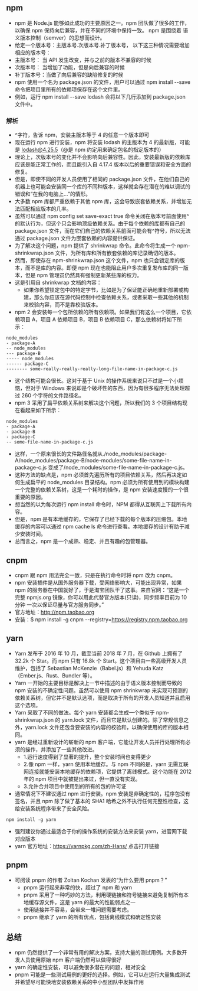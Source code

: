 ## npm 
- npm 是 Node.js 能够如此成功的主要原因之一。npm 团队做了很多的工作，以确保 npm 保持向后兼容，并在不同的环境中保持一致。 npm 是围绕着 语义版本控制（semver）的思想而设计。 
- 给定一个版本号：主版本号.次版本号.补丁版本号， 以下这三种情况需要增加相应的版本号： 
- 主版本号： 当 API 发生改变，并与之前的版本不兼容的时候 
- 次版本号： 当增加了功能，但是向后兼容的时候 
- 补丁版本号：当做了向后兼容的缺陷修复的时候 
- npm 使用一个名为 package.json 的文件，用户可以通过 npm install --save 命令把项目里所有的依赖项保存在这个文件里。 
- 例如，运行 npm install --save lodash 会将以下几行添加到 package.json 文件中。 
### 解析 
- ^字符，告诉 npm，安装主版本等于 4 的任意一个版本即可 
- 现在运行 npm 进行安装，npm 将安装 lodash 的主版本为 4 的最新版，可能是 lodash@4.25.5（@是 npm 约定用来确定包名的指定版本的） 
- 理论上，次版本号的变化并不会影响向后兼容性。因此，安装最新版的依赖库应该是能正常工作的，而且能引入自 4.17.4 版本以后的重要错误和安全方面的修复。 
- 但是，即使不同的开发人员使用了相同的 package.json 文件，在他们自己的机器上也可能会安装同一个库的不同种版本，这样就会存在潜在的难以调试的错误和“在我的电脑上…”的情形。 
- 大多数 npm 库都严重依赖于其他 npm 库，这会导致嵌套依赖关系，并增加无法匹配相应版本的几率。
- 虽然可以通过 npm config set save-exact true 命令关闭在版本号前面使用^的默认行为，但这个只会影响顶级依赖关系。由于每个依赖的库都有自己的 package.json 文件，而在它们自己的依赖关系前面可能会有^符号，所以无法通过 package.json 文件为嵌套依赖的内容提供保证。 
- 为了解决这个问题，npm 提供了 shrinkwrap 命令。此命令将生成一个 npm-shrinkwrap.json 文件，为所有库和所有嵌套依赖的库记录确切的版本。 
- 然而，即使存在 npm-shrinkwrap.json 这个文件，npm 也只会锁定库的版本，而不是库的内容。即便 npm 现在也能阻止用户多次重复发布库的同一版本，但是 npm 管理员仍然具有强制更新某些库的权力。 
- 这是引用自 shrinkwrap 文档的内容： 
	- 如果你希望锁定包中的特定字节，比如是为了保证能正确地重新部署或构建，那么你应该在源代码控制中检查依赖关系，或者采取一些其他的机制来校验内容，而不是靠校验版本。 
- npm 2 会安装每一个包所依赖的所有依赖项。如果我们有这么一个项目，它依赖项目 A，项目 A 依赖项目 B，项目 B 依赖项目 C，那么依赖树将如下所示： 

```
node_modules 
- package-A 
-- node_modules 
--- package-B 
----- node_modules 
------ package-C 
-------- some-really-really-really-long-file-name-in-package-c.js 
```
- 这个结构可能会很长。这对于基于 Unix 的操作系统来说只不过是一个小烦恼，但对于 Windows 来说却是个破坏性的东西，因为有很多程序无法处理超过 260 个字符的文件路径名。
- npm 3 采用了扁平依赖关系树来解决这个问题，所以我们的 3 个项目结构现在看起来如下所示： 

```
node_modules 
- package-A 
- package-B 
- package-C 
-- some-file-name-in-package-c.js 
```
- 这样，一个原来很长的文件路径名就从./node_modules/package-A/node_modules/package-B/node-modules/some-file-name-in-package-c.js 变成了/node_modules/some-file-name-in-package-c.js。
- 这种方法的缺点是，npm 必须首先遍历所有的项目依赖关系，然后再决定如何生成扁平的 node_modules 目录结构。npm 必须为所有使用到的模块构建一个完整的依赖关系树，这是一个耗时的操作，是 npm 安装速度慢的一个很重要的原因。 
- 想当然的以为每次运行 npm install 命令时，NPM 都得从互联网上下载所有内容。
- 但是，npm 是有本地缓存的，它保存了已经下载的每个版本的压缩包。本地缓存的内容可以通过 npm cache ls 命令进行查看。本地缓存的设计有助于减少安装时间。 
- 总而言之，npm 是一个成熟、稳定、并且有趣的包管理器。

## cnpm 
- cnpm 跟 npm 用法完全一致，只是在执行命令时将 npm 改为 cnpm。 
- npm 安装插件是从国外服务器下载，受网络影响大，可能出现异常，如果 npm 的服务器在中国就好了，于是淘宝团队干了这事。来自官网：“这是一个完整 npmjs.org 镜像，你可以用此代替官方版本(只读)，同步频率目前为 10 分钟 一次以保证尽量与官方服务同步。” 
- 官方地址：http://npm.taobao.org 
- 安装：$ npm install -g cnpm --registry=https://registry.npm.taobao.org 

## yarn 
- Yarn 发布于 2016 年 10 月，截至当前 2018 年 7 月，在 Github 上拥有了 32.2k 个 Star。而 npm 只有 16.8k 个 Start。这个项目由一些高级开发人员维护，包括了 Sebastian McKenzie（Babel.js）和 Yehuda Katz（Ember.js、Rust、Bundler 等）。
- Yarn 一开始的主要目标是解决上一节中描述的由于语义版本控制而导致的 npm 安装的不确定性问题。虽然可以使用 npm shrinkwrap 来实现可预测的依赖关系树，但它并不是默认选项，而是取决于所有的开发人员知道并且启用这个选项。 
- Yarn 采取了不同的做法。每个 yarn 安装都会生成一个类似于 npm-shrinkwrap.json 的 yarn.lock 文件，而且它是默认创建的。除了常规信息之外，yarn.lock 文件还包含要安装的内容的校验和，以确保使用的库的版本相同。 
- yarn 是经过重新设计的崭新的 npm 客户端，它能让开发人员并行处理所有必须的操作，并添加了一些其他改进。 
	- 1.运行速度得到了显著的提升，整个安装时间也变得更少 
	- 2.像 npm 一样，yarn 使用本地缓存。与 npm 不同的是，yarn 无需互联网连接就能安装本地缓存的依赖项，它提供了离线模式。这个功能在 2012 年的 npm 项目中就被提出来过，但一直没有实现。 
	- 3.允许合并项目中使用到的所有的包的许可证
- 通常情况下不建议通过 npm 进行安装。npm 安装是非确定性的，程序包没有签名，并且 npm 除了做了基本的 SHA1 哈希之外不执行任何完整性检查，这给安装系统程序带来了安全风险。 

```
npm install -g yarn 

```
- 强烈建议你通过最适合于你的操作系统的安装方法来安装 yarn，进官网下载对应版本 
- yarn 官方地址：https://yarnpkg.com/zh-Hans/ 点击打开链接 

## pnpm 
- 可阅读 pnpm 的作者 Zoltan Kochan 发表的“为什么要用 pnpm？”
	- pnpm 运行起来非常的快，超过了 npm 和 yarn 
	- pnpm 采用了一种巧妙的方法，利用硬链接和符号链接来避免复制所有本地缓存源文件，这是 yarn 的最大的性能弱点之一 
	- 使用链接并不容易，会带来一堆问题需要考虑。 
	- pnpm 继承了 yarn 的所有优点，包括离线模式和确定性安装 
	
## 总结
- npm 仍然提供了一个非常有用的解决方案，支持大量的测试用例。大多数开发人员使用原始 npm 客户端仍然可以做得很好 
- yarn 的确定性安装，可以避免很多潜在的问题，相对安全 
- pnpm 可能是一些测试用例的更好的选择。例如，它可以在运行大量集成测试并希望尽可能快地安装依赖关系的中小型团队中发挥作用